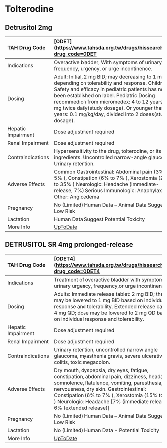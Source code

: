 # Tolterodine

## Detrusitol 2mg

| TAH Drug Code      | [ODET](https://www.tahsda.org.tw/drugs/hissearch.php?drug_code=ODET                                                                                                                                                                                                                                                                                          |
|:-------------------|:-------------------------------------------------------------------------------------------------------------------------------------------------------------------------------------------------------------------------------------------------------------------------------------------------------------------------------------------------------------|
| Indications        | Overactive bladder, With symptoms of urinary frequency, urgency, or urge incontinence.                                                                                                                                                                                                                                                                       |
| Dosing             | Adult: Initial, 2 mg BID; may decreasing to 1 mg BID depending on tolerability and response. Children: Safety and efficacy in pediatric patients has not been established on label. Pediatric Dosing recommedion from micromedex: 4 to 12 years: 1 mg twice daily(study dosage). Or younger than 5 years: 0.1 mg/kg/day, divided into 2 doses(study dosage). |
| Hepatic Impairment | Dose adjustment required                                                                                                                                                                                                                                                                                                                                     |
| Renal Impairment   | Dose adjustment required                                                                                                                                                                                                                                                                                                                                     |
| Contraindications  | Hypersensitivity to the drug, tolterodine, or its ingredients. Uncontrolled narrow-angle glaucoma. Urinary retention.                                                                                                                                                                                                                                        |
| Adverse Effects    | Common Gastrointestinal: Abdominal pain (3% to 5% ), Constipation (6% to 7% ), Xerostomia (23% to 35% ) Neurologic: Headache (immediate-release, 7%) Serious Immunologic: Anaphylaxis Other: Angioedema                                                                                                                                                      |
| Pregnancy          | No (Limited) Human Data – Animal Data Suggest Low Risk                                                                                                                                                                                                                                                                                                       |
| Lactation          | Human Data Suggest Potential Toxicity                                                                                                                                                                                                                                                                                                                        |
| More Info          | [UpToDate](https://www.uptodate.com/contents/tolterodine-drug-information)                                                                                                                                                                                                                                                                                   |

## DETRUSITOL SR 4mg prolonged-release

| TAH Drug Code      | [ODET4](https://www.tahsda.org.tw/drugs/hissearch.php?drug_code=ODET4                                                                                                                                                                                                                                       |
|:-------------------|:------------------------------------------------------------------------------------------------------------------------------------------------------------------------------------------------------------------------------------------------------------------------------------------------------------|
| Indications        | Treatment of overactive bladder with symptoms of urinary urgency, frequency,or urge incontinence.                                                                                                                                                                                                           |
| Dosing             | Adults: Immediate release tablet: 2 mg BID; the dose may be lowered to 1 mg BID based on individual response and tolerability. Extended release capsule: 4 mg QD; dose may be lowered to 2 mg QD based on individual response and tolerability.                                                             |
| Hepatic Impairment | Dose adjustment required                                                                                                                                                                                                                                                                                    |
| Renal Impairment   | Dose adjustment required                                                                                                                                                                                                                                                                                    |
| Contraindications  | Urinary retention, uncontrolled narrow angle glaucoma, myasthenia gravis, severe ulcerative colitis, toxic megacolon.                                                                                                                                                                                       |
| Adverse Effects    | Dry mouth, dyspepsia, dry eyes, fatigue, constipation, abdominal pain, dizziness, headache, somnolence, flatulence, vomiting, paresthesia, nervousness, dry skin. Gastrointestinal: Constipation (6% to 7% ), Xerostomia (15% to 30% ) Neurologic: Headache [7% (immediate release); 6% (extended release)] |
| Pregnancy          | No (Limited) Human Data – Animal Data Suggest Low Risk                                                                                                                                                                                                                                                      |
| Lactation          | No (Limited) Human Data - Potential Toxicity                                                                                                                                                                                                                                                                |
| More Info          | [UpToDate](https://www.uptodate.com/contents/tolterodine-drug-information)                                                                                                                                                                                                                                  |

